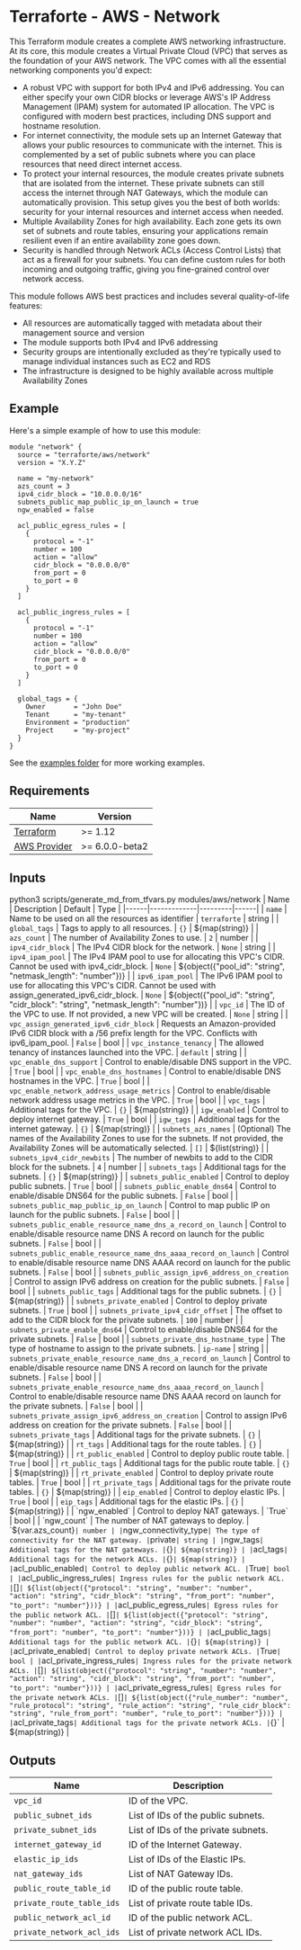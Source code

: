 # Terraforte - AWS - Network

This Terraform module creates a complete AWS networking infrastructure. At its core, this module creates a Virtual Private Cloud (VPC) that serves as the foundation of your AWS network. The VPC comes with all the essential networking components you'd expect:

- A robust VPC with support for both IPv4 and IPv6 addressing. You can either specify your own CIDR blocks or leverage AWS's IP Address Management (IPAM) system for automated IP allocation. The VPC is configured with modern best practices, including DNS support and hostname resolution.
- For internet connectivity, the module sets up an Internet Gateway that allows your public resources to communicate with the internet. This is complemented by a set of public subnets where you can place resources that need direct internet access.
- To protect your internal resources, the module creates private subnets that are isolated from the internet. These private subnets can still access the internet through NAT Gateways, which the module can automatically provision. This setup gives you the best of both worlds: security for your internal resources and internet access when needed.
- Multiple Availability Zones for high availability. Each zone gets its own set of subnets and route tables, ensuring your applications remain resilient even if an entire availability zone goes down.
- Security is handled through Network ACLs (Access Control Lists) that act as a firewall for your subnets. You can define custom rules for both incoming and outgoing traffic, giving you fine-grained control over network access.

This module follows AWS best practices and includes several quality-of-life features:

- All resources are automatically tagged with metadata about their management source and version
- The module supports both IPv4 and IPv6 addressing
- Security groups are intentionally excluded as they're typically used to manage individual instances such as EC2 and RDS
- The infrastructure is designed to be highly available across multiple Availability Zones

## Example

Here's a simple example of how to use this module:

```hcl
module "network" {
  source = "terraforte/aws/network"
  version = "X.Y.Z"

  name = "my-network"
  azs_count = 3
  ipv4_cidr_block = "10.0.0.0/16"
  subnets_public_map_public_ip_on_launch = true
  ngw_enabled = false

  acl_public_egress_rules = [
    {
      protocol = "-1"
      number = 100
      action = "allow"
      cidr_block = "0.0.0.0/0"
      from_port = 0
      to_port = 0
    }
  ]

  acl_public_ingress_rules = [
    {
      protocol = "-1"
      number = 100
      action = "allow"
      cidr_block = "0.0.0.0/0"
      from_port = 0
      to_port = 0
    }
  ]

  global_tags = {
    Owner       = "John Doe"
    Tenant      = "my-tenant"
    Environment = "production"
    Project     = "my-project"
  }
}
```

See the [examples folder](./examples/) for more working examples.

## Requirements

| Name | Version |
|------|---------|
| [Terraform](https://developer.hashicorp.com/terraform) | >= 1.12 |
| [AWS Provider](https://registry.terraform.io/providers/hashicorp/aws) | >= 6.0.0-beta2 |

## Inputs

python3 scripts/generate_md_from_tfvars.py modules/aws/network
| Name | Description | Default | Type |
|------|-------------|---------|------|
| `name` | Name to be used on all the resources as identifier | `terraforte` | string |
| `global_tags` | Tags to apply to all resources. | `{}` | ${map(string)} |
| `azs_count` | The number of Availability Zones to use. | `2` | number |
| `ipv4_cidr_block` | The IPv4 CIDR block for the network. | `None` | string |
| `ipv4_ipam_pool` | The IPv4 IPAM pool to use for allocating this VPC's CIDR. Cannot be used with ipv4_cidr_block. | `None` | ${object({"pool_id": "string", "netmask_length": "number"})} |
| `ipv6_ipam_pool` | The IPv6 IPAM pool to use for allocating this VPC's CIDR. Cannot be used with assign_generated_ipv6_cidr_block. | `None` | ${object({"pool_id": "string", "cidr_block": "string", "netmask_length": "number"})} |
| `vpc_id` | The ID of the VPC to use. If not provided, a new VPC will be created. | `None` | string |
| `vpc_assign_generated_ipv6_cidr_block` | Requests an Amazon-provided IPv6 CIDR block with a /56 prefix length for the VPC. Conflicts with ipv6_ipam_pool. | `False` | bool |
| `vpc_instance_tenancy` | The allowed tenancy of instances launched into the VPC. | `default` | string |
| `vpc_enable_dns_support` | Control to enable/disable DNS support in the VPC. | `True` | bool |
| `vpc_enable_dns_hostnames` | Control to enable/disable DNS hostnames in the VPC. | `True` | bool |
| `vpc_enable_network_address_usage_metrics` | Control to enable/disable network address usage metrics in the VPC. | `True` | bool |
| `vpc_tags` | Additional tags for the VPC. | `{}` | ${map(string)} |
| `igw_enabled` | Control to deploy internet gateway. | `True` | bool |
| `igw_tags` | Additional tags for the internet gateway. | `{}` | ${map(string)} |
| `subnets_azs_names` | (Optional) The names of the Availability Zones to use for the subnets.
If not provided, the Availability Zones will be automatically selected. | `[]` | ${list(string)} |
| `subnets_ipv4_cidr_newbits` | The number of newbits to add to the CIDR block for the subnets. | `4` | number |
| `subnets_tags` | Additional tags for the subnets. | `{}` | ${map(string)} |
| `subnets_public_enabled` | Control to deploy public subnets. | `True` | bool |
| `subnets_public_enable_dns64` | Control to enable/disable DNS64 for the public subnets. | `False` | bool |
| `subnets_public_map_public_ip_on_launch` | Control to map public IP on launch for the public subnets. | `False` | bool |
| `subnets_public_enable_resource_name_dns_a_record_on_launch` | Control to enable/disable resource name DNS A record on launch for the public subnets. | `False` | bool |
| `subnets_public_enable_resource_name_dns_aaaa_record_on_launch` | Control to enable/disable resource name DNS AAAA record on launch for the public subnets. | `False` | bool |
| `subnets_public_assign_ipv6_address_on_creation` | Control to assign IPv6 address on creation for the public subnets. | `False` | bool |
| `subnets_public_tags` | Additional tags for the public subnets. | `{}` | ${map(string)} |
| `subnets_private_enabled` | Control to deploy private subnets. | `True` | bool |
| `subnets_private_ipv4_cidr_offset` | The offset to add to the CIDR block for the private subnets. | `100` | number |
| `subnets_private_enable_dns64` | Control to enable/disable DNS64 for the private subnets. | `False` | bool |
| `subnets_private_dns_hostname_type` | The type of hostname to assign to the private subnets. | `ip-name` | string |
| `subnets_private_enable_resource_name_dns_a_record_on_launch` | Control to enable/disable resource name DNS A record on launch for the private subnets. | `False` | bool |
| `subnets_private_enable_resource_name_dns_aaaa_record_on_launch` | Control to enable/disable resource name DNS AAAA record on launch for the private subnets. | `False` | bool |
| `subnets_private_assign_ipv6_address_on_creation` | Control to assign IPv6 address on creation for the private subnets. | `False` | bool |
| `subnets_private_tags` | Additional tags for the private subnets. | `{}` | ${map(string)} |
| `rt_tags` | Additional tags for the route tables. | `{}` | ${map(string)} |
| `rt_public_enabled` | Control to deploy public route table. | `True` | bool |
| `rt_public_tags` | Additional tags for the public route table. | `{}` | ${map(string)} |
| `rt_private_enabled` | Control to deploy private route tables. | `True` | bool |
| `rt_private_tags` | Additional tags for the private route tables. | `{}` | ${map(string)} |
| `eip_enabled` | Control to deploy elastic IPs. | `True` | bool |
| `eip_tags` | Additional tags for the elastic IPs. | `{}` | ${map(string)} |
| `ngw_enabled` | Control to deploy NAT gateways. | `True` | bool |
| `ngw_count` | The number of NAT gateways to deploy. | `${var.azs_count}` | number |
| `ngw_connectivity_type` | The type of connectivity for the NAT gateway. | `private` | string |
| `ngw_tags` | Additional tags for the NAT gateways. | `{}` | ${map(string)} |
| `acl_tags` | Additional tags for the network ACLs. | `{}` | ${map(string)} |
| `acl_public_enabled` | Control to deploy public network ACL. | `True` | bool |
| `acl_public_ingress_rules` | Ingress rules for the public network ACL. | `[]` | ${list(object({"protocol": "string", "number": "number", "action": "string", "cidr_block": "string", "from_port": "number", "to_port": "number"}))} |
| `acl_public_egress_rules` | Egress rules for the public network ACL. | `[]` | ${list(object({"protocol": "string", "number": "number", "action": "string", "cidr_block": "string", "from_port": "number", "to_port": "number"}))} |
| `acl_public_tags` | Additional tags for the public network ACL. | `{}` | ${map(string)} |
| `acl_private_enabled` | Control to deploy private network ACLs. | `True` | bool |
| `acl_private_ingress_rules` | Ingress rules for the private network ACLs. | `[]` | ${list(object({"protocol": "string", "number": "number", "action": "string", "cidr_block": "string", "from_port": "number", "to_port": "number"}))} |
| `acl_private_egress_rules` | Egress rules for the private network ACLs. | `[]` | ${list(object({"rule_number": "number", "rule_protocol": "string", "rule_action": "string", "rule_cidr_block": "string", "rule_from_port": "number", "rule_to_port": "number"}))} |
| `acl_private_tags` | Additional tags for the private network ACLs. | `{}` | ${map(string)} |

## Outputs

| Name | Description |
|------|-------------|
| `vpc_id` | ID of the VPC. |
| `public_subnet_ids` | List of IDs of the public subnets. |
| `private_subnet_ids` | List of IDs of the private subnets. |
| `internet_gateway_id` | ID of the Internet Gateway. |
| `elastic_ip_ids` | List of IDs of the Elastic IPs. |
| `nat_gateway_ids` | List of NAT Gateway IDs. |
| `public_route_table_id` | ID of the public route table. |
| `private_route_table_ids` | List of private route table IDs. |
| `public_network_acl_id` | ID of the public network ACL. |
| `private_network_acl_ids` | List of private network ACL IDs. |
